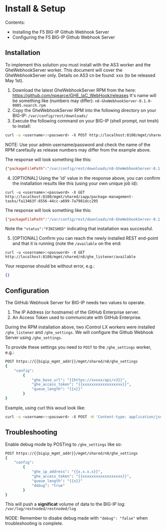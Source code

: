 # Install & Setup

Contents:

* Installing the F5 BIG-IP Github Webhook Server
* Configuring the F5 BIG-IP Github Webhook Server

## Installation

To implement this solution you must install with the AS3 worker and the GheWebhookServer worker. This document will cover the GheWebhookServer only. Details on AS3 cn be found: xxx (to be released May 1st).

1. Download the latest GheWebhookServer RPM from the here: https://github.com/npearce/GHE_IaC_WebHook/releases It's name will be something like (numbers may differ): `n8-GheWebhookServer-0.1.0-0005.noarch.rpm`
2. Copy the GheWebhookServer RPM into the following directory on your BIG-IP: `/var/config/rest/downloads/`
3. Execute the following command on your BIG-IP (shell prompt, not tmsh) to install:

```sh
curl -u <username>:<password> -X POST http://localhost:8100/mgmt/shared/iapp/package-management-tasks -d '{ "operation":"INSTALL","packageFilePath": "/var/config/rest/downloads/n8-GheWebhookServer-0.1.0-0005.noarch.rpm"}'
```

NOTE: Use your admin username/password and check the name of the RPM carefaully as release numbers may differ from the example above.

The response will look something like this:

```json
{"packageFilePath":"/var/config/rest/downloads/n8-GheWebhookServer-0.1.0-0005.noarch.rpm","operation":"INSTALL","id":"fa13463f-6556-44cc-a699-7a7981dcc295","status":"CREATED","userReference":{"link":"https://localhost/mgmt/shared/authz/users/admin"},"identityReferences":[{"link":"https://localhost/mgmt/shared/authz/users/admin"}],"ownerMachineId":"3ed07ac1-8c3e-43c5-aacf-53eebf4cb2f8","generation":1,"lastUpdateMicros":1524932793810249,"kind":"shared:iapp:package-management-tasks:iapppackagemanagementtaskstate","selfLink":"https://localhost/mgmt/shared/iapp/package-management-tasks/fa13463f-6556-44cc-a699-7a7981dcc295"}
```

4. [OPTIONAL] Using the 'id' value in the response above, you can confirm the installation results like this (using your own unique job id):

`curl -u <username>:<password> -X GET http://localhost:8100/mgmt/shared/iapp/package-management-tasks/fa13463f-6556-44cc-a699-7a7981dcc295`

The response will look something like this:

```json
{"packageFilePath":"/var/config/rest/downloads/n8-GheWebhookServer-0.1.0-0005.noarch.rpm","packageName":"n8-GheWebhookServer-0.1.0-0005.noarch","operation":"INSTALL","packageManifest":{"tags":["IAPP"]},"id":"fa13463f-6556-44cc-a699-7a7981dcc295","status":"FINISHED","startTime":"2018-04-28T09:26:33.818-0700","endTime":"2018-04-28T09:26:34.711-0700","userReference":{"link":"https://localhost/mgmt/shared/authz/users/admin"},"identityReferences":[{"link":"https://localhost/mgmt/shared/authz/users/admin"}],"ownerMachineId":"3ed07ac1-8c3e-43c5-aacf-53eebf4cb2f8","generation":3,"lastUpdateMicros":1524932794714759,"kind":"shared:iapp:package-management-tasks:iapppackagemanagementtaskstate","selfLink":"https://localhost/mgmt/shared/iapp/package-management-tasks/fa13463f-6556-44cc-a699-7a7981dcc295"}
```

Note the `"status":"FINISHED"` indicating that installation was successful.

5. [OPTIONAL] Confirm you can reach the newly installed REST end-point and that it is running (note the `/available` on the end:

`curl -u <username>:<password> -X GET http://localhost:8100/mgmt/shared/n8/ghe_listener/available`

Your response should be without error, e.g.:

```json
{}
````

## Configuration

The GitHub Webhook Server for BIG-IP needs two values to operate. 

1. The IP Address (or hostname) of the GitHub Enterprise server.
2. An Access Token used to communicate with GitHub Enterprise.

During the RPM installation above, two iControl LX workers were installed `/ghe_listener` and `/ghe_settings`. We will configure the Github Webhook Server using `/ghe_settings`.

To provide these settings you need to `POST` to the `/ghe_settings` worker, e.g.:

```sh
POST https://{{bigip_mgmt_addr}}/mgmt/shared/n8/ghe_settings
{
    "config":
        {
            "ghe_base_url": "{{https://xxxxx/api/v3}}",
            "ghe_access_token": "{{xxxxxxxxxxxxxxxxxx}}",
            "queue_length": "{{x}}"
        }
}
```

Example, using curl this woud look like:

```sh
curl -u <username>:<password> -X POST -H 'Content-type: application/json' http://localhost:8100/mgmt/shared/n8/ghe_settings -d '{"config":{"ghe_base_url": "https://172.31.1.200/api/v3", "ghe_access_token": "b95bcc50728b2afdd779f450ae55b2246b1a5cb9"}}'
```

## Troubleshooting

Enable debug mode by POSTing to `/ghe_settings` like so:


```sh
POST https://{{bigip_mgmt_addr}}/mgmt/shared/n8/ghe_settings
{
    "config":
        {
            "ghe_ip_address": "{{x.x.x.x}}",
            "ghe_access_token": "{{xxxxxxxxxxxxxxxxxx}}",
            "queue_length": "{{x}}"
            "debug": "true"
        }
}
```

This will push a **significat** volume of data to the BIG-IP log: `/var/log/restnoded/restnoded/log`

NODE: Remember to disabe debug made with `"debug": "false"` when troubleshooting is complete. 